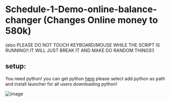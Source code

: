 # Schedule-1-Demo-online-balance-changer (Changes Online money to 580k)
(also PLEASE DO NOT TOUCH KEYBOARD/MOUSE WHILE THE SCRIPT IS RUNNING!! IT WILL JUST BREAK IT AND MAKE DO RANDOM THINGS!)
## setup:

You need python! you can get python [here](https://www.python.org/)
please select add python as path and install launcher for all users downloading python!


![image](https://github.com/user-attachments/assets/bcb654c0-e082-49e3-8526-0da6a38ac6c5)
